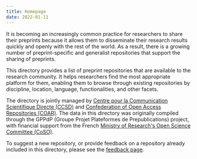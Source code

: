 ```yaml
---
title: Homepage
date: 2022-01-11
---
```


It is becoming an increasingly common practice for researchers to share their preprints because it allows them to disseminate their research results quickly and openly with the rest of the world. As a result, there is a growing number of preprint-specific and generalist repositories that support the sharing of preprints.

This directory provides a list of preprint repositories that are available to the research community. It helps researchers find the most appropriate platform for them, enabling them to browse through existing repositories by discipline, location, language, functionalities, and other facets.

The directory is jointly managed by [Centre pour la Communication Scientifique Directe (CCSD)](https://www.ccsd.cnrs.fr/en/) and [Confederation of Open Access Repositories (COAR)](https://www.coar-repositories.org). The data in this directory was originally compiled through the GPPdP (Groupe Projet Plateformes de Prepublications) project, with financial support from the French [Ministry of Research's Open Science Committee (CoSO)](https://www.ouvrirlascience.fr/the-committee-for-open-science/).

To suggest a new repository, or provide feedback on a repository already included in this directory, please see the [feedback page](/feedback).